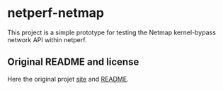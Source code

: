 
netperf-netmap
==============

This project is a simple prototype for testing the Netmap kernel-bypass network API
within netperf.



Original README and license
---------------------------

Here the original projet [site](http://www.netperf.org/) and [README](http://www.netperf.org/svn/netperf2/trunk/README).